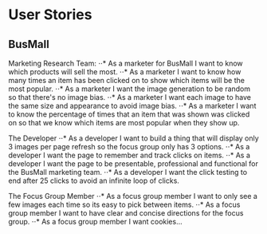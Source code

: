 # User Stories
## BusMall

Marketing Research Team:
⋅⋅* As a marketer for BusMall I want to know which products will sell the most.
⋅⋅* As a marketer I want to know how many times an item has been clicked on to show which items will be the most popular.
⋅⋅* As a marketer I want the image generation to be random so that there's no image bias.
⋅⋅* As a marketer I want each image to have the same size and appearance to avoid image bias.
⋅⋅* As a marketer I want to know the percentage of times that an item that was shown was clicked on so that we know which items are most popular when they show up. 

The Developer
⋅⋅* As a developer I want to build a thing that will display only 3 images per page refresh so the focus group only has 3 options.
⋅⋅* As a developer I want the page to remember and track clicks on items.
⋅⋅* As a developer I want the page to be presentable, professional and functional for the BusMall marketing team.
⋅⋅* As a developer I want the click testing to end after 25 clicks to avoid an infinite loop of clicks.

The Focus Group Member
⋅⋅* As a focus group member I want to only see a few images each time so its easy to pick between items.
⋅⋅* As a focus group member I want to have clear and concise directions for the focus group.
⋅⋅* As a focus group member I want cookies...
